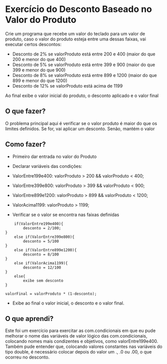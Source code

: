# Exercício do Desconto Baseado no Valor do Produto

Crie um programa que recebe um valor do teclado para um valor de produto, caso o valor do produto esteja entre uma dessas faixas, vai executar certos descontos:

* Desconto de 2% se valorProduto está entre 200 e 400 (maior do que 200 e menor do que 400)  
* Desconto de 5% se valorProduto está entre 399 e 900 (maior do que 399 e menor do que 900)  
* Desconto de 8% se valorProduto está entre 899 e 1200 (maior do que 899 e menor do que 1200)
* Desconto de 12% se valorProduto está acima de 1199

Ao final exibe o valor inicial do produto, o desconto aplicado e o valor final

## O que fazer?

O problema principal aqui é verificar se o valor produto é maior do que os limites definidos. Se for, vai aplicar um desconto. Senão, mantém o valor

## Como fazer?

* Primeiro dar entrada no valor do Produto                      

* Declarar variáveis das condições:                             
                                                              
* ValorEntre199e400: valorProduto > 200 && valorProduto < 400;  

* ValorEntre399e800: valorProduto > 399 && valorProduto < 900;  

* ValorEntre899e1200: valorProduto > 899 && valorProduto < 1200;
* ValorAcima1199: valorProduto > 1199;                          

* Verificar se o valor se encontra nas faixas definidas


```
	if(ValorEntre199e400){           
		desconto = 2/100;
}                                
	else if(ValorEntre399e800){     
		desconto = 5/100              
}                                
	else if(ValorEntre899e1200){    
		desconto = 8/100              
}                                
	else if(ValorAcima1199){        
		desconto = 12/100             
}                                
	else{                           
		exibe sem desconto
}                                

valorFinal = valorProduto * (1-desconto);
```

* Exibe ao final o valor inicial, o desconto e o valor final.

## O que aprendi? 

Este foi um exercício para exercitar as com.condicionais em que eu pude melhorar o nome das variáveis de valor lógico das com.condicionais, colocando nomes mais condizentes e objetivos, como valorEntre199e400. Também pude entender que, colocando valores constantes nas variáveis do tipo double, é necessário colocar depois do valor um ., .0 ou .00, o que ocorreu no desconto.